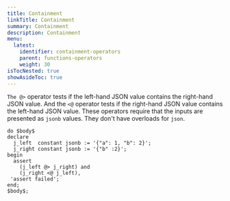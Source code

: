 ```yaml
---
title: Containment
linkTitle: Containment
summary: Containment
description: Containment
menu:
  latest:
    identifier: containment-operators
    parent: functions-operators
    weight: 30
isTocNested: true
showAsideToc: true
---
```


`The @>` operator tests if the left-hand JSON value contains the right-hand JSON value. And the `<@` operator tests if the right-hand JSON value contains the left-hand JSON value. These operators require that the inputs are presented as `jsonb` values. They don't have overloads for `json`. 

```postgresql
do $body$
declare
  j_left  constant jsonb := '{"a": 1, "b": 2}';
  j_right constant jsonb := '{"b" :2}';
begin
  assert
    (j_left @> j_right) and
    (j_right <@ j_left),
 'assert failed';
end;
$body$;
```
